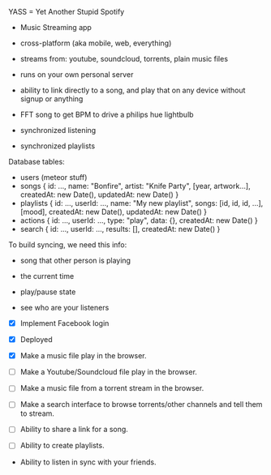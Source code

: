 YASS = Yet Another Stupid Spotify

- Music Streaming app
- cross-platform (aka mobile, web, everything)
- streams from: youtube, soundcloud, torrents, plain music files
- runs on your own personal server
- ability to link directly to a song, and play that on any device without signup or anything

- FFT song to get BPM to drive a philips hue lightbulb
- synchronized listening
- synchronized playlists

Database tables:
- users (meteor stuff)
- songs { id: ..., name: "Bonfire", artist: "Knife Party", [year, artwork...], createdAt: new Date(), updatedAt: new Date() }
- playlists { id: ..., userId: ..., name: "My new playlist", songs: [id, id, id, ...], [mood], createdAt: new Date(), updatedAt: new Date() }
- actions { id: ..., userId: ..., type: "play", data: {}, createdAt: new Date() }
- search { id: ..., userId: ..., results: [], createdAt: new Date() }

To build syncing, we need this info:
- song that other person is playing
- the current time
- play/pause state

- see who are your listeners


- [x] Implement Facebook login
- [x] Deployed
- [x] Make a music file play in the browser.
- [ ] Make a Youtube/Soundcloud file play in the browser.
- [ ] Make a music file from a torrent stream in the browser.
- [ ] Make a search interface to browse torrents/other channels and tell them to stream.
- [ ] Ability to share a link for a song.
- [ ] Ability to create playlists.


- Ability to listen in sync with your friends.
